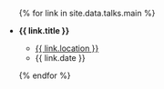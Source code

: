 <div class="publications">
<ul style="margin-left:-20px">

{% for link in site.data.talks.main %}

<li>
<div class="pub-row">
  <div class="col-sm-9">
      <div class="title"><b>{{ link.title }}</b></div>
        <ul class="fa-ul" style="margin-left:5px">
        <li><span class="fa-li"><i class="fas fa-map-pin"></i></span><a href="{{ link.conf_website }}">{{ link.location }}</a></li>
        <li><span class="fa-li"><i class="fas fa-calendar-alt"></i></span>{{ link.date }}</li>
        </ul>
  </div>
</div>
</li>

{% endfor %}

</ul>
</div>

